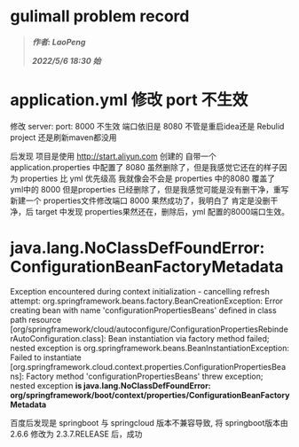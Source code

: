 # gulimall problem record

> ***作者: LaoPeng***
>
> ***2022/5/6 18:30 始***



# application.yml 修改 port 不生效

修改 server: port: 8000 不生效 端口依旧是 8080 不管是重启idea还是 Rebulid project 还是刷新maven都没用

后发现 项目是使用 http://start.aliyun.com 创建的 自带一个 application.properties 中配置了 8080 虽然删除了，但是我感觉它还在的样子因为 properties 比 yml 优先级高 我就像会不会是 properties 中的8080 覆盖了 yml中的 8000 但是properties 已经删除了，但是我感觉可能是没有删干净，重写新建一个 properties文件修改端口 8000 果然成功了，我明白了 肯定是没删干净，后 target 中发现 properties果然还在，删除后，yml 配置的8000端口生效。



# java.lang.NoClassDefFoundError: ConfigurationBeanFactoryMetadata

Exception encountered during context initialization - cancelling refresh attempt: org.springframework.beans.factory.BeanCreationException: Error creating bean with name 'configurationPropertiesBeans' defined in class path resource [org/springframework/cloud/autoconfigure/ConfigurationPropertiesRebinderAutoConfiguration.class]: Bean instantiation via factory method failed; nested exception is org.springframework.beans.BeanInstantiationException: Failed to instantiate [org.springframework.cloud.context.properties.ConfigurationPropertiesBeans]: Factory method 'configurationPropertiesBeans' threw exception; nested exception **is java.lang.NoClassDefFoundError:** **org/springframework/boot/context/properties/ConfigurationBeanFactoryMetadata**

百度后发现是 springboot 与 springcloud 版本不兼容导致, 将 springboot版本由 2.6.6 修改为 2.3.7.RELEASE 后，成功

